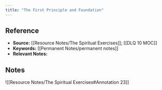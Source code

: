 ```yaml
---
title: "The First Principle and Foundation"
---
```

## Reference
- **Source:** [[Resource Notes/The Spiritual Exercises]]; [[DLQ 10 MOC]]
- **Keywords:** [[Permanent Notes/permanent notes]]
- **Relevant Notes:** 

## Notes

![[Resource Notes/The Spiritual Exercises#Annotation 23]]